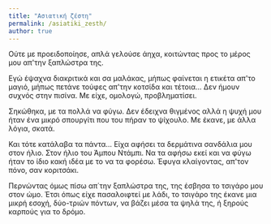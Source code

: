 ```yaml
---
title: "Ασιατική ζέστη"
permalink: /asiatiki_zesth/
author: true
---
```


Ούτε με προειδοποίησε, απλά γελούσε άηχα, κοιτώντας προς το μέρος μου απ'την ξαπλώστρα της.

Εγώ έψαχνα διακριτικά και σα μαλάκας, μήπως φαίνεται η ετικέτα απ'το μαγιό, μήπως πετάνε τούφες απ'την κοτσίδα και τέτοια… Δεν ήμουν συχνός στην πισίνα. Με είχε, ομολογώ, προβληματίσει.

Σηκώθηκα, με τα πολλά να φύγω. Δεν έδειχνα θιγμένος αλλά η ψυχή μου ήταν ένα μικρό σπουργίτι που του πήραν το ψίχουλο. Με έκανε, με άλλα λόγια, σκατά.

Και τότε κατάλαβα τα πάντα… Είχα αφήσει τα δερμάτινα σανδάλια μου στον ήλιο. Στον ήλιο του Άμπου Ντάμπι. Να τα αφήσω εκεί και να φύγω ήταν το ίδιο κακή ιδέα με το να τα φορέσω. Έφυγα κλαίγοντας, απ'τον πόνο, σαν κοριτσάκι.

Περνώντας όμως πίσω απ΄την ξαπλώστρα της, της έσβησα το τσιγάρο μου στον ώμο. Έτσι όπως είχε πασαλοιφτεί με λάδι, το τσιγάρο της έκανε μια μικρή εσοχή, δύο-τριών πόντων, να βάζει μέσα τα ψηλά της, ή ξηρούς καρπούς για το δρόμο.
